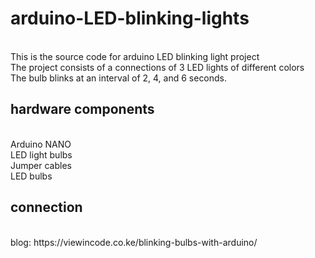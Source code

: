  <h1> arduino-LED-blinking-lights </h1> <b></b> <br>
This is the source code for arduino LED blinking light project<br>
The project consists of a connections of 3 LED lights of different colors <br>
The bulb blinks at an interval of 2, 4, and 6 seconds.<br>

 <h2>hardware components  </h2> <b></b></b><br>
Arduino NANO <br>
LED light bulbs <br>
Jumper cables <br>
LED bulbs <br>

<h2> connection </h2> <br>
blog: https://viewincode.co.ke/blinking-bulbs-with-arduino/



